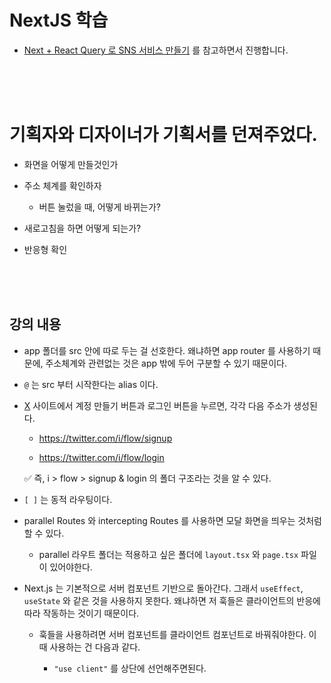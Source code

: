 # NextJS 학습

- [Next + React Query 로 SNS 서비스 만들기](https://www.inflearn.com/course/lecture?courseSlug=next-react-query-sns%EC%84%9C%EB%B9%84%EC%8A%A4&unitId=194460) 를 참고하면서 진행합니다.

<br><br><br>

# 기획자와 디자이너가 기획서를 던져주었다.

* 화면을 어떻게 만들것인가

* 주소 체계를 확인하자

    * 버튼 눌렀을 때, 어떻게 바뀌는가?

* 새로고침을 하면 어떻게 되는가?

* 반응형 확인

<br><br><br>

## 강의 내용

* app 폴더를 src 안에 따로 두는 걸 선호한다. 왜냐하면 app router 를 사용하기 때문에, 주소체계와 관련없는 것은 app 밖에 두어 구분할 수 있기 때문이다.

* `@` 는 src 부터 시작한다는 alias 이다.

* [X](twitter.com) 사이트에서 계정 만들기 버튼과 로그인 버튼을 누르면, 각각 다음 주소가 생성된다.

    * https://twitter.com/i/flow/signup

    * https://twitter.com/i/flow/login

    ✅ 즉, i > flow > signup & login 의 폴더 구조라는 것을 알 수 있다.

* `[ ]` 는 동적 라우팅이다.

* parallel Routes 와 intercepting Routes 를 사용하면 모달 화면을 띄우는 것처럼 할 수 있다.

    * parallel 라우트 폴더는 적용하고 싶은 폴더에 `layout.tsx` 와 `page.tsx` 파일이 있어야한다.

* Next.js 는 기본적으로 서버 컴포넌트 기반으로 돌아간다. 그래서 `useEffect`, `useState` 와 같은 것을 사용하지 못한다. 왜냐하면 저 훅들은 클라이언트의 반응에 따라 작동하는 것이기 때문이다.

    * 훅들을 사용하려면 서버 컴포넌트를 클라이언트 컴포넌트로 바꿔줘야한다. 이때 사용하는 건 다음과 같다.

        * `"use client"` 를 상단에 선언해주면된다.
